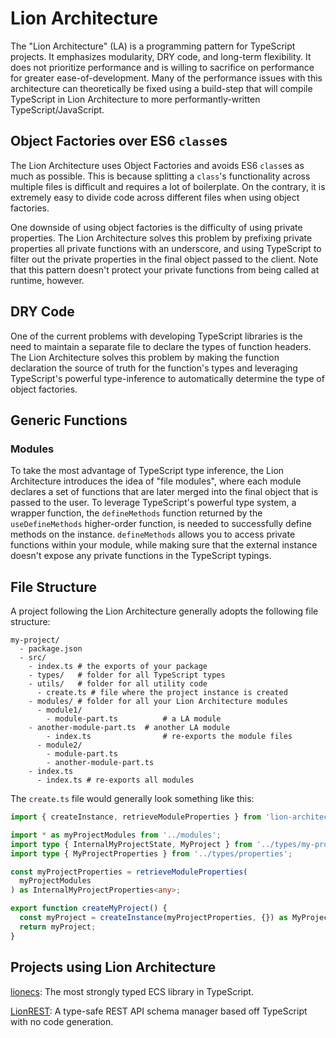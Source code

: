 # Lion Architecture

The "Lion Architecture" (LA) is a programming pattern for TypeScript projects. It emphasizes modularity, DRY code, and long-term flexibility. It does not prioritize performance and is willing to sacrifice on performance for greater ease-of-development. Many of the performance issues with this architecture can theoretically be fixed using a build-step that will compile TypeScript in Lion Architecture to more performantly-written TypeScript/JavaScript.

## Object Factories over ES6 `class`es

The Lion Architecture uses Object Factories and avoids ES6 `class`es as much as possible. This is because splitting a `class`'s functionality across multiple files is difficult and requires a lot of boilerplate. On the contrary, it is extremely easy to divide code across different files when using object factories.

One downside of using object factories is the difficulty of using private properties. The Lion Architecture solves this problem by prefixing private properties all private functions with an underscore, and using TypeScript to filter out the private properties in the final object passed to the client. Note that this pattern doesn't protect your private functions from being called at runtime, however.

## DRY Code
One of the current problems with developing TypeScript libraries is the need to maintain a separate file to declare the types of function headers. The Lion Architecture solves this problem by making the function declaration the source of truth for the function's types and leveraging TypeScript's powerful type-inference to automatically determine the type of object factories.

## Generic Functions

### Modules

To take the most advantage of TypeScript type inference, the Lion Architecture introduces the idea of "file modules", where each module declares a set of functions that are later merged into the final object that is passed to the user. To leverage TypeScript's powerful type system, a wrapper function, the `defineMethods` function returned by the `useDefineMethods` higher-order function, is needed to successfully define methods on the instance. `defineMethods` allows you to access private functions within your module, while making sure that the external instance doesn't expose any private functions in the TypeScript typings.

## File Structure
A project following the Lion Architecture generally adopts the following file structure:
```
my-project/
  - package.json
  - src/
    - index.ts # the exports of your package
    - types/   # folder for all TypeScript types
    - utils/   # folder for all utility code
      - create.ts # file where the project instance is created 
    - modules/ # folder for all your Lion Architecture modules
      - module1/
        - module-part.ts          # a LA module
	- another-module-part.ts  # another LA module
        - index.ts                # re-exports the module files
      - module2/
        - module-part.ts
        - another-module-part.ts
	- index.ts
      - index.ts # re-exports all modules
```

The `create.ts` file would generally look something like this:
```typescript
import { createInstance, retrieveModuleProperties } from 'lion-architecture';

import * as myProjectModules from '../modules';
import type { InternalMyProjectState, MyProject } from '../types/my-project';
import type { MyProjectProperties } from '../types/properties';

const myProjectProperties = retrieveModuleProperties(
  myProjectModules
) as InternalMyProjectProperties<any>;

export function createMyProject() {
  const myProject = createInstance(myProjectProperties, {}) as MyProject;
  return myProject;
}
```

## Projects using Lion Architecture
[lionecs](https://github.com/leonzalion/lionecs): The most strongly typed ECS library in TypeScript.

[LionREST](https://github.com/leonzalion/lionrest): A type-safe REST API schema manager based off TypeScript with no code generation.
